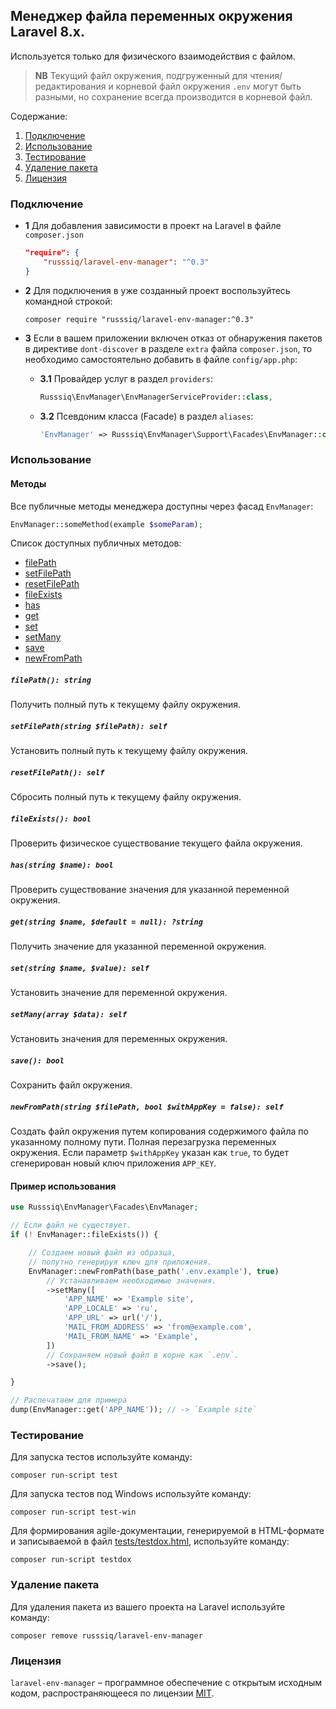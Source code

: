 ## Менеджер файла переменных окружения Laravel 8.x.

Используется только для физического взаимодействия с файлом.

> **NB** Текущий файл окружения, подгруженный для чтения/редактирования и корневой файл окружения `.env` могут быть разными, но сохранение всегда производится в корневой файл.

Содержание:

1. [Подключение](#Подключение)
1. [Использование](#Использование)
1. [Тестирование](#Тестирование)
1. [Удаление пакета](#Удаление-пакета)
1. [Лицензия](#Лицензия)

### Подключение

 - **1** Для добавления зависимости в проект на Laravel в файле `composer.json`

    ```json
    "require": {
        "russsiq/laravel-env-manager": "^0.3"
    }
    ```

 - **2** Для подключения в уже созданный проект воспользуйтесь командной строкой:

    ```console
    composer require "russsiq/laravel-env-manager:^0.3"
    ```

 - **3** Если в вашем приложении включен отказ от обнаружения пакетов в директиве `dont-discover` в разделе `extra` файла `composer.json`, то необходимо самостоятельно добавить в файле `config/app.php`:

    - **3.1** Провайдер услуг в раздел `providers`:

        ```php
        Russsiq\EnvManager\EnvManagerServiceProvider::class,
        ```

    - **3.2** Псевдоним класса (Facade) в раздел `aliases`:

        ```php
        'EnvManager' => Russsiq\EnvManager\Support\Facades\EnvManager::class,
        ```

### Использование

#### Методы

Все публичные методы менеджера доступны через фасад `EnvManager`:

```php
EnvManager::someMethod(example $someParam);
```

Список доступных публичных методов:

 - [filePath](#method-filePath)
 - [setFilePath](#method-setFilePath)
 - [resetFilePath](#method-resetFilePath)
 - [fileExists](#method-fileExists)
 - [has](#method-has)
 - [get](#method-get)
 - [set](#method-set)
 - [setMany](#method-setMany)
 - [save](#method-save)
 - [newFromPath](#method-newFromPath)

<a name="method-filePath"></a>
##### `filePath(): string`
Получить полный путь к текущему файлу окружения.

<a name="method-setFilePath"></a>
##### `setFilePath(string $filePath): self`
Установить полный путь к текущему файлу окружения.

<a name="method-resetFilePath"></a>
##### `resetFilePath(): self`
Сбросить полный путь к текущему файлу окружения.

<a name="method-fileExists"></a>
##### `fileExists(): bool`
Проверить физическое существование текущего файла окружения.

<a name="method-has"></a>
##### `has(string $name): bool`
Проверить существование значения для указанной переменной окружения.

<a name="method-get"></a>
##### `get(string $name, $default = null): ?string`
Получить значение для указанной переменной окружения.

<a name="method-set"></a>
##### `set(string $name, $value): self`
Установить значение для переменной окружения.

<a name="method-setMany"></a>
##### `setMany(array $data): self`
Установить значения для переменных окружения.

<a name="method-save"></a>
##### `save(): bool`
Сохранить файл окружения.

<a name="method-newFromPath"></a>
##### `newFromPath(string $filePath, bool $withAppKey = false): self`
Создать файл окружения путем копирования содержимого файла по указанному полному пути. Полная перезагрузка переменных окружения. Если параметр `$withAppKey` указан как `true`, то будет сгенерирован новый ключ приложения `APP_KEY`.

#### Пример использования

```php
use Russsiq\EnvManager\Facades\EnvManager;

// Если файл не существует.
if (! EnvManager::fileExists()) {

    // Создаем новый файл из образца,
    // попутно генерируя ключ для приложения.
    EnvManager::newFromPath(base_path('.env.example'), true)
        // Устанавливаем необходимые значения.
        ->setMany([
            'APP_NAME' => 'Example site',
            'APP_LOCALE' => 'ru',
            'APP_URL' => url('/'),
            'MAIL_FROM_ADDRESS' => 'from@example.com',
            'MAIL_FROM_NAME' => 'Example',
        ])
        // Сохраняем новый файл в корне как `.env`.
        ->save();

}

// Распечатаем для примера
dump(EnvManager::get('APP_NAME')); // -> `Example site`
```

### Тестирование

Для запуска тестов используйте команду:

```console
composer run-script test
```

Для запуска тестов под Windows используйте команду:

```console
composer run-script test-win
```

Для формирования agile-документации, генерируемой в HTML-формате и записываемой в файл [tests/testdox.html](tests/testdox.html), используйте команду:

```console
composer run-script testdox
```

### Удаление пакета

Для удаления пакета из вашего проекта на Laravel используйте команду:

```console
composer remove russsiq/laravel-env-manager
```

### Лицензия

`laravel-env-manager` – программное обеспечение с открытым исходным кодом, распространяющееся по лицензии [MIT](https://choosealicense.com/licenses/mit/).
